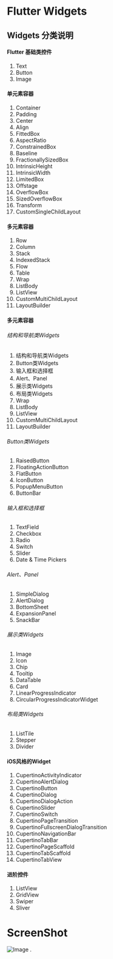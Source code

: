 # Flutter Widgets

## Widgets 分类说明
#### Flutter 基础类控件
1. Text
2. Button
3. Image

#### 单元素容器
1. Container
2. Padding
3. Center
4. Align
5. FittedBox
6. AspectRatio
7. ConstrainedBox
8. Baseline
9. FractionallySizedBox
10. IntrinsicHeight
11. IntrinsicWidth
12. LimitedBox
13. Offstage
14. OverflowBox
15. SizedOverflowBox
16. Transform
17. CustomSingleChildLayout

#### 多元素容器
1. Row
2. Column
3. Stack
4. IndexedStack
5. Flow
6. Table
7. Wrap
8. ListBody
9. ListView
10. CustomMultiChildLayout
11. LayoutBuilder


#### 多元素容器
###### 结构和导航类Widgets
1. 结构和导航类Widgets
2. Button类Widgets
3. 输入框和选择框
4. Alert、Panel
5. 展示类Widgets
6. 布局类Widgets
7. Wrap
8. ListBody
9. ListView
10. CustomMultiChildLayout
11. LayoutBuilder

###### Button类Widgets
1. RaisedButton
2. FloatingActionButton
3. FlatButton
4. IconButton
5. PopupMenuButton
6. ButtonBar
 
###### 输入框和选择框
1. TextField
2. Checkbox
3. Radio
4. Switch
5. Slider
6. Date & Time Pickers

###### Alert、Panel
1. SimpleDialog
2. AlertDialog
3. BottomSheet
4. ExpansionPanel
5. SnackBar

###### 展示类Widgets
1. Image
2. Icon
3. Chip
4. Tooltip
5. DataTable
6. Card
7. LinearProgressIndicator
8. CircularProgressIndicatorWidget

###### 布局类Widgets
1. ListTile
2. Stepper
3. Divider

#### iOS风格的Widget
1. CupertinoActivityIndicator
2. CupertinoAlertDialog
3. CupertinoButton
4. CupertinoDialog
5. CupertinoDialogAction
6. CupertinoSlider
7. CupertinoSwitch
8. CupertinoPageTransition
9. CupertinoFullscreenDialogTransition
10. CupertinoNavigationBar
11. CupertinoTabBar
12. CupertinoPageScaffold
13. CupertinoTabScaffold
14. CupertinoTabView

#### 进阶控件
1. ListView
2. GridView
3. Swiper
4. Sliver


# ScreenShot

![Image][1]
.

[1]: https://img-blog.csdnimg.cn/20190121094217472.jpeg?x-oss-process=image/watermark,type_ZmFuZ3poZW5naGVpdGk,shadow_10,text_aHR0cHM6Ly9ibG9nLmNzZG4ubmV0L3UwMTExMTI4NDA=,size_16,color_FFFFFF,t_70
